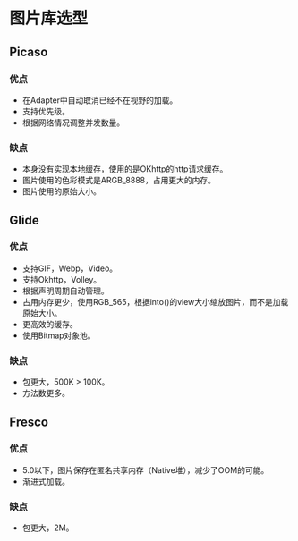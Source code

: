 # 图片库选型

## Picaso

### 优点

* 在Adapter中自动取消已经不在视野的加载。
* 支持优先级。
* 根据网络情况调整并发数量。

### 缺点

* 本身没有实现本地缓存，使用的是OKhttp的http请求缓存。
* 图片使用的色彩模式是ARGB_8888，占用更大的内存。
* 图片使用的原始大小。



## Glide

### 优点

* 支持GIF，Webp，Video。
* 支持Okhttp，Volley。
* 根据声明周期自动管理。
* 占用内存更少，使用RGB_565，根据into()的view大小缩放图片，而不是加载原始大小。
* 更高效的缓存。
* 使用Bitmap对象池。

### 缺点

* 包更大，500K > 100K。
* 方法数更多。



## Fresco

### 优点

* 5.0以下，图片保存在匿名共享内存（Native堆），减少了OOM的可能。
* 渐进式加载。

### 缺点

* 包更大，2M。